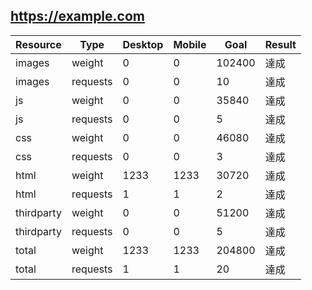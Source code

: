 ## https://example.com

| Resource | Type | Desktop | Mobile | Goal | Result |
| --- | --- | --- | --- | --- | --- |
| images | weight | 0 | 0 | 102400 | 達成 |
| images | requests | 0 | 0 | 10 | 達成 |
| js | weight | 0 | 0 | 35840 | 達成 |
| js | requests | 0 | 0 | 5 | 達成 |
| css | weight | 0 | 0 | 46080 | 達成 |
| css | requests | 0 | 0 | 3 | 達成 |
| html | weight | 1233 | 1233 | 30720 | 達成 |
| html | requests | 1 | 1 | 2 | 達成 |
| thirdparty | weight | 0 | 0 | 51200 | 達成 |
| thirdparty | requests | 0 | 0 | 5 | 達成 |
| total | weight | 1233 | 1233 | 204800 | 達成 |
| total | requests | 1 | 1 | 20 | 達成 |